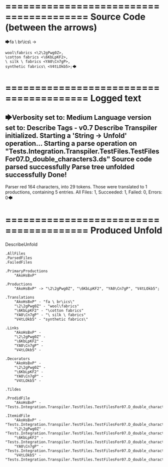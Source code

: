 ========================================
Source Code (between the arrows)
========================================

🡆fa \ br\ics\ <AkoHsBxP>->

    wool\fabrics <\2\2gPwg0Z>,
    \cotton fabrics <\6KbLpKF2>,
    \ silk \ fabrics <YA0\Cn7gP>,
    synthetic fabrics\ <V4tLOkb5>;🡄

========================================
Logged text
========================================

🡆Verbosity set to: Medium
Language version set to: Describe Tags - v0.7
Describe Transpiler initialized.
Starting a 'String -> Unfold' operation...
Starting a parse operation on "Tests.Integration.Transpiler.TestFiles.TestFilesFor07.D_double_characters3.ds"
Source code parsed successfully
Parse tree unfolded successfully
Done!
------------------------
Parser red 164 characters, into 29 tokens.
Those were translated to 1 productions, containing 5 entries.
All Files: 1, Succeeded: 1, Failed: 0, Errors: 0🡄

========================================
Produced Unfold
========================================

DescribeUnfold

    .AllFiles
    .ParsedFiles
    .FailedFiles

    .PrimaryProductions
        "AkoHsBxP" 

    .Productions
        "AkoHsBxP" -> "\2\2gPwg0Z", "\6KbLpKF2", "YA0\Cn7gP", "V4tLOkb5";

    .Translations
        "AkoHsBxP" - "fa \ br\ics\"
        "\2\2gPwg0Z" - "wool\fabrics"
        "\6KbLpKF2" - "\cotton fabrics"
        "YA0\Cn7gP" - "\ silk \ fabrics"
        "V4tLOkb5" - "synthetic fabrics\"

    .Links
        "AkoHsBxP" - 
        "\2\2gPwg0Z" - 
        "\6KbLpKF2" - 
        "YA0\Cn7gP" - 
        "V4tLOkb5" - 

    .Decorators
        "AkoHsBxP" - 
        "\2\2gPwg0Z" - 
        "\6KbLpKF2" - 
        "YA0\Cn7gP" - 
        "V4tLOkb5" - 

    .Tildes

    .ProdidFile
        "AkoHsBxP" - "Tests.Integration.Transpiler.TestFiles.TestFilesFor07.D_double_characters3.ds"

    .ItemidFile
        "AkoHsBxP" - "Tests.Integration.Transpiler.TestFiles.TestFilesFor07.D_double_characters3.ds"
        "\2\2gPwg0Z" - "Tests.Integration.Transpiler.TestFiles.TestFilesFor07.D_double_characters3.ds"
        "\6KbLpKF2" - "Tests.Integration.Transpiler.TestFiles.TestFilesFor07.D_double_characters3.ds"
        "YA0\Cn7gP" - "Tests.Integration.Transpiler.TestFiles.TestFilesFor07.D_double_characters3.ds"
        "V4tLOkb5" - "Tests.Integration.Transpiler.TestFiles.TestFilesFor07.D_double_characters3.ds"

